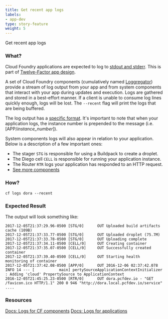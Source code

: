 ```yaml
---
title: Get recent app logs
labels:
- app-dev
type: story-feature
weight: 5
---
```


Get recent app logs
### What?
Cloud Foundry applications are expected to log to [stdout and stderr](https://en.wikipedia.org/wiki/Standard_streams). This is part of [Twelve-Factor app design](https://12factor.net/logs).

A set of Cloud Foundry components (cumulatively named [Loggregator](https://github.com/cloudfoundry/loggregator)) provide a stream of log output from your app and from system components that interact with your app during updates and execution. Logs are gathered and stored in a best-effort manner. If a client is unable to consume log lines quickly enough, logs will be lost. The `--recent` flag will print the logs that are being buffered.

The log output has a [specific format](https://docs.cloudfoundry.org/devguide/deploy-apps/streaming-logs.html). It's important to note that when your application logs, the instance number is prepended to the message (i.e. [APP/*instance_number*]).

System components logs will also appear in relation to your application. Below is a description of a few important ones:
- The stager `STG` is responsible for using a Buildpack to create a droplet.
- The Diego cell `CELL` is responsible for running your application instance.
- The Router `RTR` logs your application has responded to an HTTP request.
- [See more components](https://docs.cloudfoundry.org/devguide/deploy-apps/streaming-logs.html#format)

### How?
`cf logs dora --recent`

### Expected Result
The output will look something like:
```
2017-12-05T21:37:29.96-0500 [STG/0]      OUT Uploaded build artifacts cache (109B)
2017-12-05T21:37:33.77-0500 [STG/0]      OUT Uploaded droplet (75.7M)
2017-12-05T21:37:33.78-0500 [STG/0]      OUT Uploading complete
2017-12-05T21:37:34.11-0500 [CELL/0]     OUT Creating container
2017-12-05T21:37:35.07-0500 [CELL/0]     OUT Successfully created container
2017-12-05T21:37:39.40-0500 [CELL/0]     OUT Starting health monitoring of container
2017-12-05T21:37:42.08-0500 [APP/0]      OUT 2016-12-06 02:37:42.078  INFO 14 --- [           main] pertySourceApplicationContextInitializer : Adding 'cloud' PropertySource to ApplicationContext
2016-12-05T21:45:25.23-0500 [RTR/0]      OUT dora.pcfdev.io - "GET /favicon.ico HTTP/1.1" 200 0 946 "http://dora.local.pcfdev.io/service" ....
```

### Resources
[Docs: Logs for CF components](https://docs.cloudfoundry.org/running/managing-cf/logging.html)
[Docs: Logs for applications](https://docs.cloudfoundry.org/devguide/deploy-apps/streaming-logs.html)